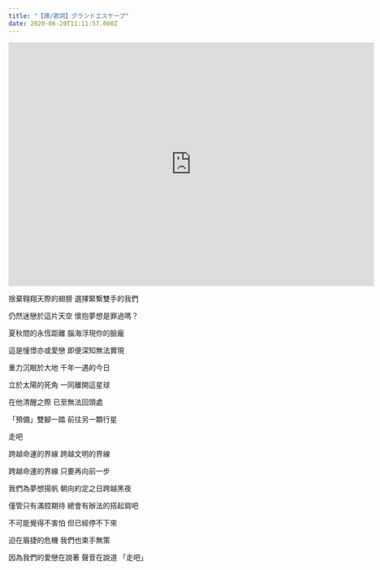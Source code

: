 ```yaml
---
title: "【譯/歌詞】グランドエスケープ"
date: 2020-06-20T11:11:57.000Z
---
```


<iframe width="720" height="480" src="https://www.youtube.com/embed/POmIhkRZayE" frameborder="0" allow="accelerometer; autoplay; clipboard-write; encrypted-media; gyroscope; picture-in-picture" allowfullscreen></iframe>

捨棄翱翔天際的翅膀 選擇緊繫雙手的我們

仍然迷戀於這片天空 懷抱夢想是罪過嗎？

夏秋間的永恆距離 腦海浮現你的臉龐

這是憧憬亦或愛戀 即便深知無法實現

重力沉眠於大地 千年一遇的今日

立於太陽的死角 一同離開這星球

在他清醒之際 已至無法回頭處

「預備」雙腳一踏 前往另一顆行星

走吧

跨越命運的界線 跨越文明的界線

跨越命運的界線 只要再向前一步

我們為夢想揚帆 朝向約定之日跨越黑夜

僅管只有滿腔期待 總會有辦法的搭起肩吧

不可能覺得不害怕 但已經停不下來

迫在眉捷的危機 我們也束手無策

因為我們的愛戀在說著 聲音在說道 「走吧」
